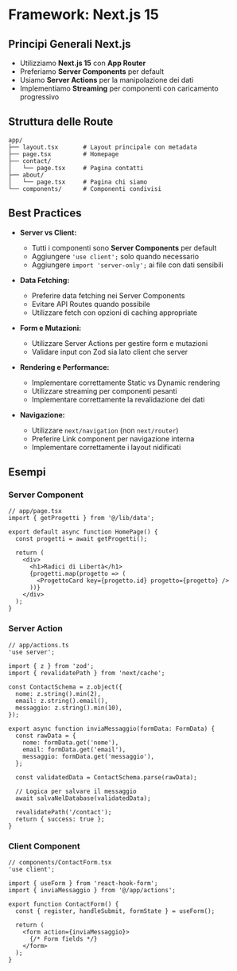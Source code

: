 # Framework: Next.js 15

## Principi Generali Next.js

- Utilizziamo **Next.js 15** con **App Router**
- Preferiamo **Server Components** per default
- Usiamo **Server Actions** per la manipolazione dei dati
- Implementiamo **Streaming** per componenti con caricamento progressivo

## Struttura delle Route

```
app/
├── layout.tsx       # Layout principale con metadata
├── page.tsx         # Homepage
├── contact/
│   └── page.tsx     # Pagina contatti
├── about/
│   └── page.tsx     # Pagina chi siamo
└── components/      # Componenti condivisi
```

## Best Practices

- **Server vs Client:**
  - Tutti i componenti sono **Server Components** per default
  - Aggiungere `'use client';` solo quando necessario
  - Aggiungere `import 'server-only';` ai file con dati sensibili

- **Data Fetching:**
  - Preferire data fetching nei Server Components
  - Evitare API Routes quando possibile
  - Utilizzare fetch con opzioni di caching appropriate

- **Form e Mutazioni:**
  - Utilizzare Server Actions per gestire form e mutazioni
  - Validare input con Zod sia lato client che server

- **Rendering e Performance:**
  - Implementare correttamente Static vs Dynamic rendering
  - Utilizzare streaming per componenti pesanti
  - Implementare correttamente la revalidazione dei dati

- **Navigazione:**
  - Utilizzare `next/navigation` (non `next/router`)
  - Preferire Link component per navigazione interna
  - Implementare correttamente i layout nidificati

## Esempi

### Server Component
```tsx
// app/page.tsx
import { getProgetti } from '@/lib/data';

export default async function HomePage() {
  const progetti = await getProgetti();
  
  return (
    <div>
      <h1>Radici di Libertà</h1>
      {progetti.map(progetto => (
        <ProgettoCard key={progetto.id} progetto={progetto} />
      ))}
    </div>
  );
}
```

### Server Action
```tsx
// app/actions.ts
'use server';

import { z } from 'zod';
import { revalidatePath } from 'next/cache';

const ContactSchema = z.object({
  nome: z.string().min(2),
  email: z.string().email(),
  messaggio: z.string().min(10),
});

export async function inviaMessaggio(formData: FormData) {
  const rawData = {
    nome: formData.get('nome'),
    email: formData.get('email'),
    messaggio: formData.get('messaggio'),
  };
  
  const validatedData = ContactSchema.parse(rawData);
  
  // Logica per salvare il messaggio
  await salvaNelDatabase(validatedData);
  
  revalidatePath('/contact');
  return { success: true };
}
```

### Client Component
```tsx
// components/ContactForm.tsx
'use client';

import { useForm } from 'react-hook-form';
import { inviaMessaggio } from '@/app/actions';

export function ContactForm() {
  const { register, handleSubmit, formState } = useForm();
  
  return (
    <form action={inviaMessaggio}>
      {/* Form fields */}
    </form>
  );
}
``` 